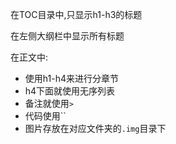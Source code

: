 在TOC目录中,只显示h1-h3的标题

在左侧大纲栏中显示所有标题

在正文中:

- 使用h1-h4来进行分章节
- h4下面就使用无序列表
- 备注就使用`>`
- 代码使用``
- 图片存放在对应文件夹的`.img`目录下